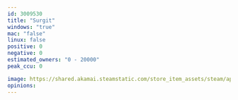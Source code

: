 ```yaml
---
id: 3009530
title: "Surgit"
windows: "true"
mac: "false"
linux: false
positive: 0
negative: 0
estimated_owners: "0 - 20000"
peak_ccu: 0

image: https://shared.akamai.steamstatic.com/store_item_assets/steam/apps/3009530/header.jpg?t=1718016625
opinions:
---
```

